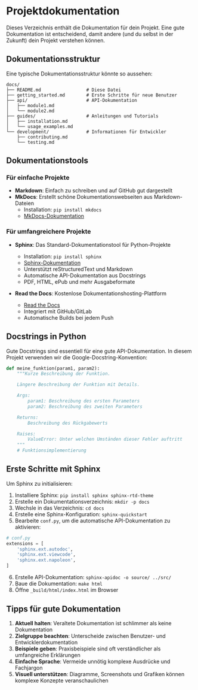 # Projektdokumentation

Dieses Verzeichnis enthält die Dokumentation für dein Projekt. Eine gute Dokumentation ist entscheidend, damit andere (und du selbst in der Zukunft) dein Projekt verstehen können.

## Dokumentationsstruktur

Eine typische Dokumentationsstruktur könnte so aussehen:

```
docs/
├── README.md                 # Diese Datei
├── getting_started.md        # Erste Schritte für neue Benutzer
├── api/                      # API-Dokumentation
│   ├── module1.md
│   └── module2.md
├── guides/                   # Anleitungen und Tutorials
│   ├── installation.md
│   └── usage_examples.md
└── development/              # Informationen für Entwickler
    ├── contributing.md
    └── testing.md
```

## Dokumentationstools

### Für einfache Projekte

- **Markdown**: Einfach zu schreiben und auf GitHub gut dargestellt
- **MkDocs**: Erstellt schöne Dokumentationswebseiten aus Markdown-Dateien
  - Installation: `pip install mkdocs`
  - [MkDocs-Dokumentation](https://www.mkdocs.org/)

### Für umfangreichere Projekte

- **Sphinx**: Das Standard-Dokumentationstool für Python-Projekte
  - Installation: `pip install sphinx`
  - [Sphinx-Dokumentation](https://www.sphinx-doc.org/)
  - Unterstützt reStructuredText und Markdown
  - Automatische API-Dokumentation aus Docstrings
  - PDF, HTML, ePub und mehr Ausgabeformate

- **Read the Docs**: Kostenlose Dokumentationshosting-Plattform
  - [Read the Docs](https://readthedocs.org/)
  - Integriert mit GitHub/GitLab
  - Automatische Builds bei jedem Push

## Docstrings in Python

Gute Docstrings sind essentiell für eine gute API-Dokumentation. In diesem Projekt verwenden wir die Google-Docstring-Konvention:

```python
def meine_funktion(param1, param2):
    """Kurze Beschreibung der Funktion.

    Längere Beschreibung der Funktion mit Details.

    Args:
        param1: Beschreibung des ersten Parameters
        param2: Beschreibung des zweiten Parameters

    Returns:
        Beschreibung des Rückgabewerts

    Raises:
        ValueError: Unter welchen Umständen dieser Fehler auftritt
    """
    # Funktionsimplementierung
```

## Erste Schritte mit Sphinx

Um Sphinx zu initialisieren:

1. Installiere Sphinx: `pip install sphinx sphinx-rtd-theme`
2. Erstelle ein Dokumentationsverzeichnis: `mkdir -p docs`
3. Wechsle in das Verzeichnis: `cd docs`
4. Erstelle eine Sphinx-Konfiguration: `sphinx-quickstart`
5. Bearbeite `conf.py`, um die automatische API-Dokumentation zu aktivieren:

```python
# conf.py
extensions = [
    'sphinx.ext.autodoc',
    'sphinx.ext.viewcode',
    'sphinx.ext.napoleon',
]
```

6. Erstelle API-Dokumentation: `sphinx-apidoc -o source/ ../src/`
7. Baue die Dokumentation: `make html`
8. Öffne `_build/html/index.html` im Browser

## Tipps für gute Dokumentation

1. **Aktuell halten**: Veraltete Dokumentation ist schlimmer als keine Dokumentation
2. **Zielgruppe beachten**: Unterscheide zwischen Benutzer- und Entwicklerdokumentation
3. **Beispiele geben**: Praxisbeispiele sind oft verständlicher als umfangreiche Erklärungen
4. **Einfache Sprache**: Vermeide unnötig komplexe Ausdrücke und Fachjargon
5. **Visuell unterstützen**: Diagramme, Screenshots und Grafiken können komplexe Konzepte veranschaulichen